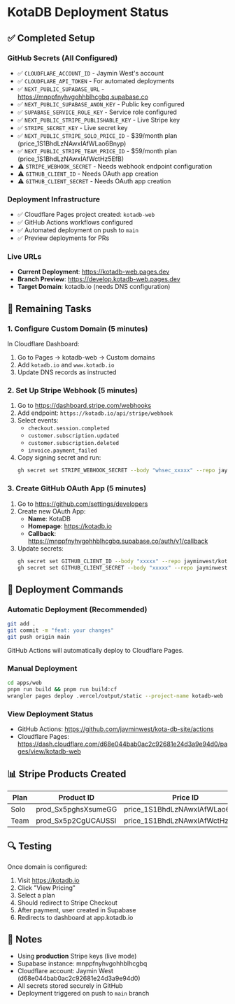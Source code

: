 # KotaDB Deployment Status

## ✅ Completed Setup

### GitHub Secrets (All Configured)

- ✅ `CLOUDFLARE_ACCOUNT_ID` - Jaymin West's account
- ✅ `CLOUDFLARE_API_TOKEN` - For automated deployments
- ✅ `NEXT_PUBLIC_SUPABASE_URL` - https://mnppfnyhvgohhblhcgbq.supabase.co
- ✅ `NEXT_PUBLIC_SUPABASE_ANON_KEY` - Public key configured
- ✅ `SUPABASE_SERVICE_ROLE_KEY` - Service role configured
- ✅ `NEXT_PUBLIC_STRIPE_PUBLISHABLE_KEY` - Live Stripe key
- ✅ `STRIPE_SECRET_KEY` - Live secret key
- ✅ `NEXT_PUBLIC_STRIPE_SOLO_PRICE_ID` - $39/month plan (price_1S1BhdLzNAwxIAfWLao6Bnyp)
- ✅ `NEXT_PUBLIC_STRIPE_TEAM_PRICE_ID` - $59/month plan (price_1S1BhdLzNAwxIAfWctHz5EfB)
- ⚠️ `STRIPE_WEBHOOK_SECRET` - Needs webhook endpoint configuration
- ⚠️ `GITHUB_CLIENT_ID` - Needs OAuth app creation
- ⚠️ `GITHUB_CLIENT_SECRET` - Needs OAuth app creation

### Deployment Infrastructure

- ✅ Cloudflare Pages project created: `kotadb-web`
- ✅ GitHub Actions workflows configured
- ✅ Automated deployment on push to `main`
- ✅ Preview deployments for PRs

### Live URLs

- **Current Deployment**: https://kotadb-web.pages.dev
- **Branch Preview**: https://develop.kotadb-web.pages.dev
- **Target Domain**: kotadb.io (needs DNS configuration)

## 🔧 Remaining Tasks

### 1. Configure Custom Domain (5 minutes)

In Cloudflare Dashboard:

1. Go to Pages → kotadb-web → Custom domains
2. Add `kotadb.io` and `www.kotadb.io`
3. Update DNS records as instructed

### 2. Set Up Stripe Webhook (5 minutes)

1. Go to https://dashboard.stripe.com/webhooks
2. Add endpoint: `https://kotadb.io/api/stripe/webhook`
3. Select events:
   - `checkout.session.completed`
   - `customer.subscription.updated`
   - `customer.subscription.deleted`
   - `invoice.payment_failed`
4. Copy signing secret and run:
   ```bash
   gh secret set STRIPE_WEBHOOK_SECRET --body "whsec_xxxxx" --repo jayminwest/kota-db-site
   ```

### 3. Create GitHub OAuth App (5 minutes)

1. Go to https://github.com/settings/developers
2. Create new OAuth App:
   - **Name**: KotaDB
   - **Homepage**: https://kotadb.io
   - **Callback**: https://mnppfnyhvgohhblhcgbq.supabase.co/auth/v1/callback
3. Update secrets:
   ```bash
   gh secret set GITHUB_CLIENT_ID --body "xxxxx" --repo jayminwest/kota-db-site
   gh secret set GITHUB_CLIENT_SECRET --body "xxxxx" --repo jayminwest/kota-db-site
   ```

## 🚀 Deployment Commands

### Automatic Deployment (Recommended)

```bash
git add .
git commit -m "feat: your changes"
git push origin main
```

GitHub Actions will automatically deploy to Cloudflare Pages.

### Manual Deployment

```bash
cd apps/web
pnpm run build && pnpm run build:cf
wrangler pages deploy .vercel/output/static --project-name kotadb-web
```

### View Deployment Status

- GitHub Actions: https://github.com/jayminwest/kota-db-site/actions
- Cloudflare Pages: https://dash.cloudflare.com/d68e044bab0ac2c92681e24d3a9e94d0/pages/view/kotadb-web

## 📊 Stripe Products Created

| Plan | Product ID          | Price ID                       | Amount    |
| ---- | ------------------- | ------------------------------ | --------- |
| Solo | prod_Sx5pghsXsumeGG | price_1S1BhdLzNAwxIAfWLao6Bnyp | $39/month |
| Team | prod_Sx5p2CgUCAUSSl | price_1S1BhdLzNAwxIAfWctHz5EfB | $59/month |

## 🔍 Testing

Once domain is configured:

1. Visit https://kotadb.io
2. Click "View Pricing"
3. Select a plan
4. Should redirect to Stripe Checkout
5. After payment, user created in Supabase
6. Redirects to dashboard at app.kotadb.io

## 📝 Notes

- Using **production** Stripe keys (live mode)
- Supabase instance: mnppfnyhvgohhblhcgbq
- Cloudflare account: Jaymin West (d68e044bab0ac2c92681e24d3a9e94d0)
- All secrets stored securely in GitHub
- Deployment triggered on push to `main` branch

